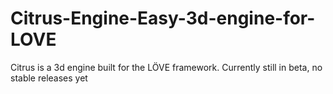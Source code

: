 # Citrus-Engine-Easy-3d-engine-for-LOVE
Citrus is a 3d engine built for the LÖVE framework. Currently still in beta, no stable releases yet
